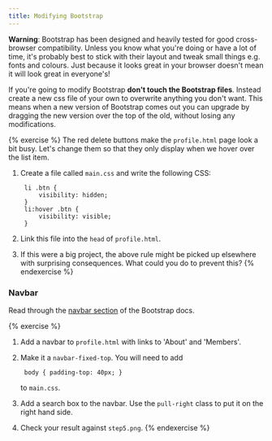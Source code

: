 ```yaml
---
title: Modifying Bootstrap
---
```


<div class='alert alert-error'>
<strong>Warning</strong>: Bootstrap has been designed and heavily tested for good cross-browser compatibility. Unless you know what you're doing or have a lot of time, it's probably best to stick with their layout and tweak small things e.g. fonts and colours. Just because it looks great in your browser doesn't mean it will look great in everyone's!
</div>

If you're going to modify Bootstrap **don't touch the Bootstrap files**. Instead create a new css file of your own to overwrite anything you don't want. This means when a new version of Bootstrap comes out you can upgrade by dragging the new version over the top of the old, without losing any modifications.


{% exercise %}
The red delete buttons make the `profile.html` page look a bit busy. Let's change them so that they only display when we hover over the list item.

1. Create a file called `main.css` and write the following CSS:

        li .btn {
            visibility: hidden;
        }
        li:hover .btn {
            visibility: visible;
        }

2. Link this file into the `head` of `profile.html`.
3. If this were a big project, the above rule might be picked up elsewhere with surprising consequences. What could you do to prevent this?
{% endexercise %} 

### Navbar

Read through the [navbar section](http://twitter.github.io/bootstrap/components.html#navbar) of the Bootstrap docs.

{% exercise %}
1. Add a navbar to `profile.html` with links to 'About' and 'Members'.
2. Make it a `navbar-fixed-top`. You will need to add

        body { padding-top: 40px; }

    to `main.css`.
3. Add a search box to the navbar. Use the `pull-right` class to put it on the right hand side.
4. Check your result against `step5.png`.
{% endexercise %}
